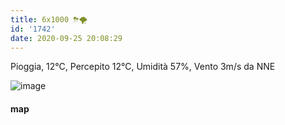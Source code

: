 ```yaml
---
title: 6x1000 ⛈🌪
id: '1742'
date: 2020-09-25 20:08:29
---
```


Pioggia, 12°C, Percepito 12°C, Umidità 57%, Vento 3m/s da NNE

![image](/images/2021/08/20200925-activity-map.png)

#### map